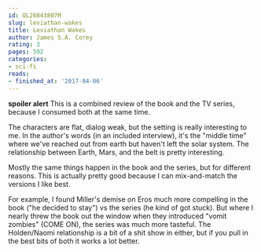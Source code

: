```yaml
---
id: OL26843807M
slug: leviathan-wakes
title: Leviathan Wakes
author: James S.A. Corey
rating: 3
pages: 592
categories:
- sci-fi
reads:
- finished_at: '2017-04-06'
---
```

**spoiler alert** This is a combined review of the book and the TV series, because I consumed both at the same time.

The characters are flat, dialog weak, but the setting is really interesting to me. In the author's words (in an included interview), it's the "middle time" where we've reached out from earth but haven't left the solar system. The relationship between Earth, Mars, and the belt is pretty interesting.

Mostly the same things happen in the book and the series, but for different reasons. This is actually pretty good because I can mix-and-match the versions I like best.

For example, I found Miller's demise on Eros much more compelling in the book ("he decided to stay") vs the series (he kind of got stuck). But where I nearly threw the book out the window when they introduced "vomit zombies" (COME ON), the series was much more tasteful. The Holden/Naomi relationship is a bit of a shit show in either, but if you pull in the best bits of both it works a lot better.
